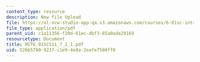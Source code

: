 ```yaml
---
content_type: resource
description: New file Upload
file: https://ol-ocw-studio-app-qa.s3.amazonaws.com/courses/6-01sc-introduction-to-electrical-engineering-and-computer-science-i-spring-2011/526b57909237c1e94e8a2eafe7500ff0_MIT6_01SCS11_7_2_1.pdf
file_type: application/pdf
parent_uid: c1a11356-f20d-61ec-dbf3-85a0ade29169
resourcetype: Document
title: MIT6_01SCS11_7_2_1.pdf
uid: 526b5790-9237-c1e9-4e8a-2eafe7500ff0
---
```

